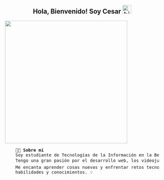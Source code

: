 <section>
  <h1 align="center">Hola, Bienvenido! Soy Cesar <img src="https://user-images.githubusercontent.com/1303154/88677602-1635ba80-d120-11ea-84d8-d263ba5fc3c0.gif" width="28px" alt="hi"></h1>

  <img src="https://media.tenor.com/TUwjvnPffIMAAAAC/viciadoemcodar.gif" alt="" width="400" />

  <pre>
    👨‍💻 <strong>Sobre mí</strong>
    Soy estudiante de Tecnologías de la Información en la Benemérita Universidad Autónoma de Puebla (BUAP). 
    Tengo una gran pasión por el desarrollo web, los videojuegos 🎮 y el boxeo 🥊.       
    Me encanta aprender cosas nuevas y enfrentar retos tecnológicos que me permitan mejorar mis     
    habilidades y conocimientos. 💡
  </pre>



</section>
